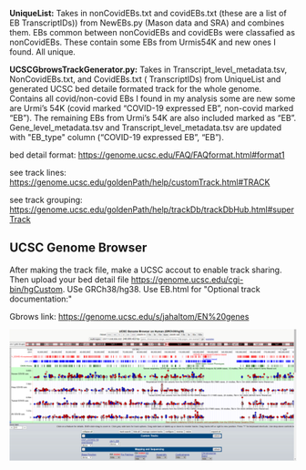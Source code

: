 
**UniqueList:** Takes in nonCovidEBs.txt and covidEBs.txt (these are a list of EB TranscriptIDs)) from NewEBs.py (Mason data and SRA) and combines them. EBs common between nonCovidEBs and covidEBs were classafied as nonCovidEBs. These contain some EBs from Urmis54K and new ones I found. All unique. 


**UCSCGbrowsTrackGenerator.py:** Takes in Transcript_level_metadata.tsv, NonCovidEBs.txt, and CovidEBs.txt ( TranscriptIDs) from UniqueList and generated UCSC bed detaile formated track for the whole genome. Contains all covid/non-covid EBs I found in my analysis some are new some are Urmi’s 54K (covid marked “COVID-19 expressed EB”, non-covid marked “EB”). The remaining EBs from Urmi’s 54K are also included marked as “EB”.  Gene_level_metadata.tsv and Transcript_level_metadata.tsv are updated with "EB_type" column (“COVID-19 expressed EB”,  “EB”). 

bed detail format: https://genome.ucsc.edu/FAQ/FAQformat.html#format1

see track lines: https://genome.ucsc.edu/goldenPath/help/customTrack.html#TRACK

see track grouping: https://genome.ucsc.edu/goldenPath/help/trackDb/trackDbHub.html#superTrack

## UCSC Genome Browser
After making the track file, make a UCSC accout to enable track sharing. Then upload your bed detail file https://genome.ucsc.edu/cgi-bin/hgCustom. USe GRCh38/hg38.
Use EB.html for "Optional track documentation:"


Gbrows link: https://genome.ucsc.edu/s/jahaltom/EN%20genes

![alt text](https://github.com/jahaltom/UCSC-Genome-Browser/blob/main/UCSCGenomeBrowserSession.png?raw=true)
